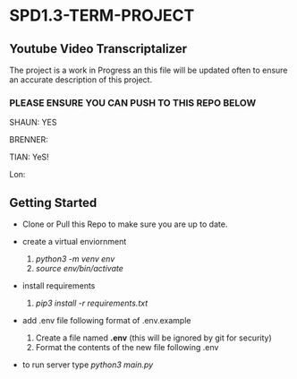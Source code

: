 # SPD1.3-TERM-PROJECT

## Youtube Video Transcriptalizer

The project is a work in Progress an this file will be updated often to ensure an accurate description of this project.

### PLEASE ENSURE YOU CAN PUSH TO THIS REPO BELOW

SHAUN: YES

BRENNER:

TIAN: YeS!

Lon:

## Getting Started
* Clone or Pull this Repo to make sure you are up to date.
* create a virtual enviornment
    1. *python3 -m venv env*
    2. *source env/bin/activate*

* install requirements
    1. *pip3 install -r requirements.txt*

* add .env file following format of .env.example
    1. Create a file named **.env** (this will be ignored by git for security)
    2. Format the contents of the new file following .env

* to run server type *python3 main.py*

